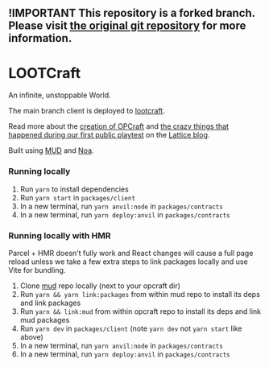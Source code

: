## !IMPORTANT This repository is a forked branch. Please visit [the original git repository](https://github.com/latticexyz/opcraft) for more information.

# LOOTCraft

An infinite, unstoppable World.

The main branch client is deployed to [lootcraft](https://lootcraft.buidl.day).

Read more about the [creation of OPCraft](https://lattice.xyz/blog/making-of-opcraft-part-1-building-an-on-chain-voxel-game) and [the crazy things that happened during our first public playtest](https://lattice.xyz/blog/making-of-opcraft-part-3-what-happened-in-two-weeks-of-OPCraft) on the [Lattice blog](https://lattice.xyz/blog).

Built using [MUD](https://github.com/latticexyz/mud) and [Noa](https://github.com/fenomas/noa).

### Running locally

1. Run `yarn` to install dependencies
2. Run `yarn start` in `packages/client`
3. In a new terminal, run `yarn anvil:node` in `packages/contracts`
4. In a new terminal, run `yarn deploy:anvil` in `packages/contracts`

### Running locally with HMR

Parcel + HMR doesn't fully work and React changes will cause a full page reload unless we take a few extra steps to link packages locally and use Vite for bundling.

1. Clone [mud](https://github.com/latticexyz/mud) repo locally (next to your opcraft dir)
2. Run `yarn && yarn link:packages` from within mud repo to install its deps and link packages
3. Run `yarn && link:mud` from within opcraft repo to install its deps and link mud packages
4. Run `yarn dev` in `packages/client` (note `yarn dev` not `yarn start` like above)
5. In a new terminal, run `yarn anvil:node` in `packages/contracts`
6. In a new terminal, run `yarn deploy:anvil` in `packages/contracts`
